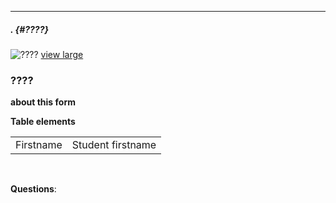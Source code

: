 
* * * *

##### . {#????}

<div markdown="1" class="row-fluid" ><div class="span6" markdown="1">

![????](images/????.png "????")
[view large](images/????.png)

</div>
<div markdown="1" class="span6">

### ???? 

**about this form**

**Table elements**

|   |   | 
| -----: | ------ |
| Firstname | Student firstname |

<br>

**Questions**:

</div></div>